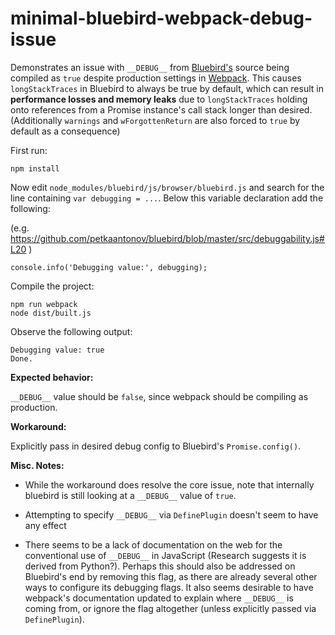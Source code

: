 # minimal-bluebird-webpack-debug-issue
Demonstrates an issue with `__DEBUG__` from [Bluebird's](https://github.com/petkaantonov/bluebird) source being compiled as `true` despite production settings in [Webpack](https://github.com/webpack/webpack). This causes `longStackTraces` in Bluebird to always be true by default, which can result in **performance losses and memory leaks** due to `longStackTraces` holding onto references from a Promise instance's call stack longer than desired. (Additionally `warnings` and `wForgottenReturn` are also forced to `true` by default as a consequence)

First run:

```
npm install
```

Now edit `node_modules/bluebird/js/browser/bluebird.js` and search for the line containing `var debugging = ...`.  Below this variable declaration add the following:

(e.g. https://github.com/petkaantonov/bluebird/blob/master/src/debuggability.js#L20 )
```
console.info('Debugging value:', debugging);
```

Compile the project:

```
npm run webpack
node dist/built.js
```

Observe the following output:
```
Debugging value: true
Done.
```

**Expected behavior:**

`__DEBUG__` value should be `false`, since webpack should be compiling as production.

**Workaround:**

Explicitly pass in desired debug config to Bluebird's `Promise.config()`.


**Misc. Notes:**

-  While the workaround does resolve the core issue, note that internally bluebird is still looking at a `__DEBUG__` value of `true`.

- Attempting to specify `__DEBUG__` via `DefinePlugin` doesn't seem to have any effect

- There seems to be a lack of documentation on the web for the conventional use of `__DEBUG__` in JavaScript (Research suggests it is derived from Python?). Perhaps this should also be addressed on Bluebird's end by removing this flag, as there are already several other ways to configure its debugging flags. It also seems desirable to have webpack's documentation updated to explain where `__DEBUG__` is coming from, or ignore the flag altogether (unless explicitly passed via `DefinePlugin`).